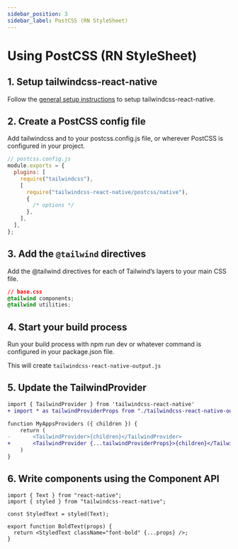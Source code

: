 ```yaml
---
sidebar_position: 3
sidebar_label: PostCSS (RN StyleSheet)
---
```


# Using PostCSS (RN StyleSheet)

## 1. Setup tailwindcss-react-native

Follow the [general setup instructions](//installation) to setup tailwindcss-react-native.

## 2. Create a PostCSS config file

Add tailwindcss and to your postcss.config.js file, or wherever PostCSS is configured in your project.

```js
// postcss.config.js
module.exports = {
  plugins: [
    require("tailwindcss"),
    [
      require("tailwindcss-react-native/postcss/native"),
      {
        /* options */
      },
    ],
  ],
};
```

## 3. Add the `@tailwind` directives

Add the @tailwind directives for each of Tailwind’s layers to your main CSS file.

```css
// base.css
@tailwind components;
@tailwind utilities;
```

## 4. Start your build process

Run your build process with npm run dev or whatever command is configured in your package.json file.

This will create `tailwindcss-react-native-output.js`

## 5. Update the TailwindProvider

```diff
import { TailwindProvider } from 'tailwindcss-react-native'
+ import * as tailwindProviderProps from "./tailwindcss-react-native-output"

function MyAppsProviders ({ children }) {
    return (
-       <TailwindProvider>{children}</TailwindProvider>
+       <TailwindProvider {...tailwindProviderProps}>{children}</TailwindProvider>
    )
}
```

## 6. Write components using the Component API

```tsx
import { Text } from "react-native";
import { styled } from "tailwindcss-react-native";

const StyledText = styled(Text);

export function BoldText(props) {
  return <StyledText className="font-bold" {...props} />;
}
```

